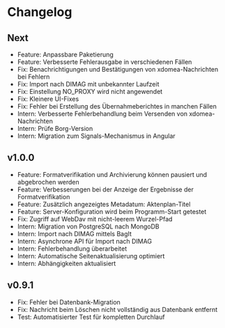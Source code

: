 # Changelog

## Next

- Feature: Anpassbare Paketierung
- Feature: Verbesserte Fehlerausgabe in verschiedenen Fällen
- Fix: Benachrichtigungen und Bestätigungen von xdomea-Nachrichten bei Fehlern
- Fix: Import nach DIMAG mit unbekannter Laufzeit
- Fix: Einstellung NO_PROXY wird nicht angewendet
- Fix: Kleinere UI-Fixes
- Fix: Fehler bei Erstellung des Übernahmeberichtes in manchen Fällen
- Intern: Verbesserte Fehlerbehandlung beim Versenden von xdomea-Nachrichten
- Intern: Prüfe Borg-Version
- Intern: Migration zum Signals-Mechanismus in Angular

## v1.0.0

- Feature: Formatverifikation und Archivierung können pausiert und abgebrochen werden
- Feature: Verbesserungen bei der Anzeige der Ergebnisse der Formatverifikation
- Feature: Zusätzlich angezeigtes Metadatum: Aktenplan-Titel
- Feature: Server-Konfiguration wird beim Programm-Start getestet
- Fix: Zugriff auf WebDav mit nicht-leerem Wurzel-Pfad
- Intern: Migration von PostgreSQL nach MongoDB
- Intern: Import nach DIMAG mittels BagIt
- Intern: Asynchrone API für Import nach DIMAG
- Intern: Fehlerbehandlung überarbeitet
- Intern: Automatische Seitenaktualisierung optimiert
- Intern: Abhängigkeiten aktualisiert

## v0.9.1

- Fix: Fehler bei Datenbank-Migration
- Fix: Nachricht beim Löschen nicht vollständig aus Datenbank entfernt
- Test: Automatisierter Test für kompletten Durchlauf
